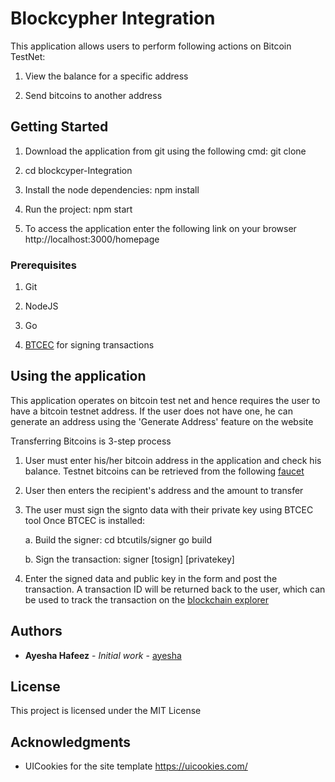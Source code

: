 # Blockcypher Integration

This application allows users to perform following actions on Bitcoin TestNet:

  1. View the balance for a specific address
  
  2. Send bitcoins to another address

## Getting Started

1.  Download the application from git using the following cmd:
git clone

2. cd blockcyper-Integration

3.  Install the node dependencies:
  npm install

4.  Run the project:
   npm start

5. To access the application enter the following link on your browser http://localhost:3000/homepage 


### Prerequisites

1. Git

2. NodeJS

3. Go

4. [BTCEC](https://github.com/btcsuite/btcd/tree/master/btcec) for signing transactions


## Using the application

This application operates on bitcoin test net and hence requires the user to have a bitcoin testnet address.
If the user does not have one, he can generate an address using the 'Generate Address' feature on the website

Transferring Bitcoins is 3-step process

1. User must enter his/her bitcoin address in the application and check his balance. Testnet bitcoins can be retrieved from the following [faucet](http://bitcoinfaucet.uo1.net/)

2. User then enters the recipient's address and the amount to transfer

3. The user must sign the signto data with their private key using BTCEC tool
   Once BTCEC is installed:

   a. Build the signer:
   cd btcutils/signer
   go build

   b. Sign the transaction:
   signer [tosign] [privatekey]

4. Enter the signed data and public key in the form and post the transaction. A transaction ID will be returned back to the user,
  which can be used to track the transaction on the [blockchain explorer](https://live.blockcypher.com/btc-testnet/)



## Authors

* **Ayesha Hafeez** - *Initial work* - [ayesha](https://github.com/PurpleBooth)


## License

This project is licensed under the MIT License

## Acknowledgments

* UICookies for the site template https://uicookies.com/
